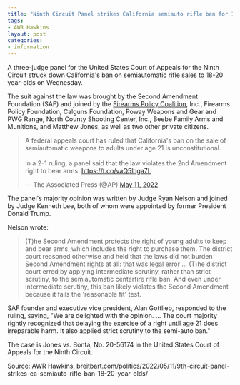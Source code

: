 ```yaml
---
title: "Ninth Circuit Panel strikes California semiauto rifle ban for 18-20 year-olds"
tags:
- AWR Hawkins
layout: post
categories:
- information
---
```


A three-judge panel for the United States Court of Appeals for the Ninth Circuit struck down California's ban on semiautomatic rifle sales to 18-20 year-olds on Wednesday.

The suit against the law was brought by the Second Amendment Foundation (SAF) and joined by the [Firearms Policy Coalition](https://www.firearmspolicy.org), Inc., Firearms Policy Foundation, Calguns Foundation, Poway Weapons and Gear and PWG Range, North County Shooting Center, Inc., Beebe Family Arms and Munitions, and Matthew Jones, as well as two other private citizens.

<blockquote class="twitter-tweet"><p lang="en" dir="ltr">A federal appeals court has ruled that California&#39;s ban on the sale of semiautomatic weapons to adults under age 21 is unconstitutional. <br><br>In a 2-1 ruling, a panel said that the law violates the 2nd Amendment right to bear arms. <a href="https://t.co/vaQ5lhga7L">https://t.co/vaQ5lhga7L</a></p>&mdash; The Associated Press (@AP) <a href="https://twitter.com/AP/status/1524499295260577792">May 11, 2022</a></blockquote> <script async src="https://platform.x.com/widgets.js" charset="utf-8"></script>

The panel's majority opinion was written by Judge Ryan Nelson and joined by Judge Kenneth Lee, both of whom were appointed by former President Donald Trump.

Nelson wrote:

> (T)he Second Amendment protects the right of young adults to keep and bear arms, which includes the right to purchase them. The district court reasoned otherwise and held that the laws did not burden Second Amendment rights at all: that was legal error ... (T)he district court erred by applying intermediate scrutiny, rather than strict scrutiny, to the semiautomatic centerfire rifle ban. And even under intermediate scrutiny, this ban likely violates the Second Amendment because it fails the 'reasonable fit' test.

SAF founder and executive vice president, Alan Gottlieb, responded to the ruling, saying, "We are delighted with the opinion. ... The court majority rightly recognized that delaying the exercise of a right until age 21 does irreparable harm. It also applied strict scrutiny to the semi-auto ban."

The case is Jones vs. Bonta, No. 20-56174 in the United States Court of Appeals for the Ninth Circuit.

Source: AWR Hawkins, breitbart.com/politics/2022/05/11/9th-circuit-panel-strikes-ca-semiauto-rifle-ban-18-20-year-olds/
